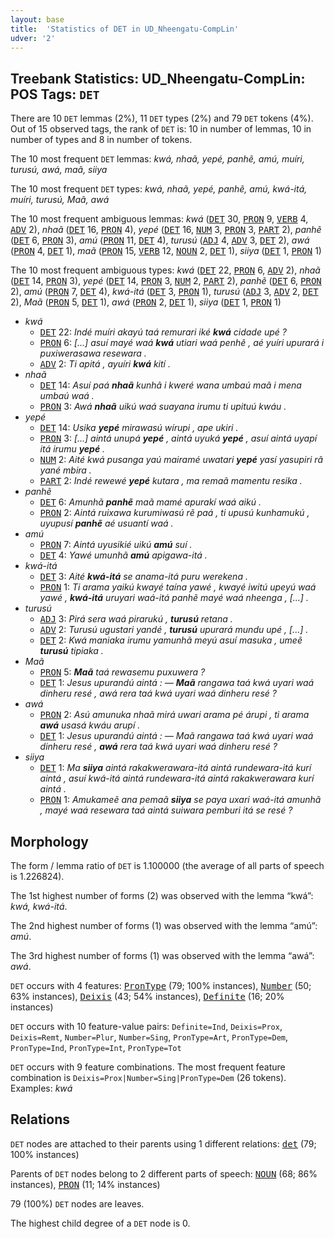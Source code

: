 ```yaml
---
layout: base
title:  'Statistics of DET in UD_Nheengatu-CompLin'
udver: '2'
---
```


## Treebank Statistics: UD_Nheengatu-CompLin: POS Tags: `DET`

There are 10 `DET` lemmas (2%), 11 `DET` types (2%) and 79 `DET` tokens (4%).
Out of 15 observed tags, the rank of `DET` is: 10 in number of lemmas, 10 in number of types and 8 in number of tokens.

The 10 most frequent `DET` lemmas: <em>kwá, nhaã, yepé, panhẽ, amú, muíri, turusú, awá, maã, siiya</em>

The 10 most frequent `DET` types:  <em>kwá, nhaã, yepé, panhẽ, amú, kwá-itá, muíri, turusú, Maã, awá</em>

The 10 most frequent ambiguous lemmas: <em>kwá</em> (<tt><a href="yrl_complin-pos-DET.html">DET</a></tt> 30, <tt><a href="yrl_complin-pos-PRON.html">PRON</a></tt> 9, <tt><a href="yrl_complin-pos-VERB.html">VERB</a></tt> 4, <tt><a href="yrl_complin-pos-ADV.html">ADV</a></tt> 2), <em>nhaã</em> (<tt><a href="yrl_complin-pos-DET.html">DET</a></tt> 16, <tt><a href="yrl_complin-pos-PRON.html">PRON</a></tt> 4), <em>yepé</em> (<tt><a href="yrl_complin-pos-DET.html">DET</a></tt> 16, <tt><a href="yrl_complin-pos-NUM.html">NUM</a></tt> 3, <tt><a href="yrl_complin-pos-PRON.html">PRON</a></tt> 3, <tt><a href="yrl_complin-pos-PART.html">PART</a></tt> 2), <em>panhẽ</em> (<tt><a href="yrl_complin-pos-DET.html">DET</a></tt> 6, <tt><a href="yrl_complin-pos-PRON.html">PRON</a></tt> 3), <em>amú</em> (<tt><a href="yrl_complin-pos-PRON.html">PRON</a></tt> 11, <tt><a href="yrl_complin-pos-DET.html">DET</a></tt> 4), <em>turusú</em> (<tt><a href="yrl_complin-pos-ADJ.html">ADJ</a></tt> 4, <tt><a href="yrl_complin-pos-ADV.html">ADV</a></tt> 3, <tt><a href="yrl_complin-pos-DET.html">DET</a></tt> 2), <em>awá</em> (<tt><a href="yrl_complin-pos-PRON.html">PRON</a></tt> 4, <tt><a href="yrl_complin-pos-DET.html">DET</a></tt> 1), <em>maã</em> (<tt><a href="yrl_complin-pos-PRON.html">PRON</a></tt> 15, <tt><a href="yrl_complin-pos-VERB.html">VERB</a></tt> 12, <tt><a href="yrl_complin-pos-NOUN.html">NOUN</a></tt> 2, <tt><a href="yrl_complin-pos-DET.html">DET</a></tt> 1), <em>siiya</em> (<tt><a href="yrl_complin-pos-DET.html">DET</a></tt> 1, <tt><a href="yrl_complin-pos-PRON.html">PRON</a></tt> 1)

The 10 most frequent ambiguous types:  <em>kwá</em> (<tt><a href="yrl_complin-pos-DET.html">DET</a></tt> 22, <tt><a href="yrl_complin-pos-PRON.html">PRON</a></tt> 6, <tt><a href="yrl_complin-pos-ADV.html">ADV</a></tt> 2), <em>nhaã</em> (<tt><a href="yrl_complin-pos-DET.html">DET</a></tt> 14, <tt><a href="yrl_complin-pos-PRON.html">PRON</a></tt> 3), <em>yepé</em> (<tt><a href="yrl_complin-pos-DET.html">DET</a></tt> 14, <tt><a href="yrl_complin-pos-PRON.html">PRON</a></tt> 3, <tt><a href="yrl_complin-pos-NUM.html">NUM</a></tt> 2, <tt><a href="yrl_complin-pos-PART.html">PART</a></tt> 2), <em>panhẽ</em> (<tt><a href="yrl_complin-pos-DET.html">DET</a></tt> 6, <tt><a href="yrl_complin-pos-PRON.html">PRON</a></tt> 2), <em>amú</em> (<tt><a href="yrl_complin-pos-PRON.html">PRON</a></tt> 7, <tt><a href="yrl_complin-pos-DET.html">DET</a></tt> 4), <em>kwá-itá</em> (<tt><a href="yrl_complin-pos-DET.html">DET</a></tt> 3, <tt><a href="yrl_complin-pos-PRON.html">PRON</a></tt> 1), <em>turusú</em> (<tt><a href="yrl_complin-pos-ADJ.html">ADJ</a></tt> 3, <tt><a href="yrl_complin-pos-ADV.html">ADV</a></tt> 2, <tt><a href="yrl_complin-pos-DET.html">DET</a></tt> 2), <em>Maã</em> (<tt><a href="yrl_complin-pos-PRON.html">PRON</a></tt> 5, <tt><a href="yrl_complin-pos-DET.html">DET</a></tt> 1), <em>awá</em> (<tt><a href="yrl_complin-pos-PRON.html">PRON</a></tt> 2, <tt><a href="yrl_complin-pos-DET.html">DET</a></tt> 1), <em>siiya</em> (<tt><a href="yrl_complin-pos-DET.html">DET</a></tt> 1, <tt><a href="yrl_complin-pos-PRON.html">PRON</a></tt> 1)


* <em>kwá</em>
  * <tt><a href="yrl_complin-pos-DET.html">DET</a></tt> 22: <em>Indé muíri akayú taá remurari iké <b>kwá</b> cidade upé ?</em>
  * <tt><a href="yrl_complin-pos-PRON.html">PRON</a></tt> 6: <em>[...] asuí mayé waá <b>kwá</b> utiari waá penhẽ , aé yuíri upurará i puxiwerasawa resewara .</em>
  * <tt><a href="yrl_complin-pos-ADV.html">ADV</a></tt> 2: <em>Ti apitá , ayuíri <b>kwá</b> kití .</em>
* <em>nhaã</em>
  * <tt><a href="yrl_complin-pos-DET.html">DET</a></tt> 14: <em>Asuí paá <b>nhaã</b> kunhã i kweré wana umbaú maã i mena umbaú waá .</em>
  * <tt><a href="yrl_complin-pos-PRON.html">PRON</a></tt> 3: <em>Awá <b>nhaã</b> uikú waá suayana irumu ti upituú kwáu .</em>
* <em>yepé</em>
  * <tt><a href="yrl_complin-pos-DET.html">DET</a></tt> 14: <em>Usika <b>yepé</b> mirawasú wírupi , ape ukiri .</em>
  * <tt><a href="yrl_complin-pos-PRON.html">PRON</a></tt> 3: <em>[...] aintá unupá <b>yepé</b> , aintá uyuká <b>yepé</b> , asuí aintá uyapí itá irumu <b>yepé</b> .</em>
  * <tt><a href="yrl_complin-pos-NUM.html">NUM</a></tt> 2: <em>Aité kwá pusanga yaú mairamé uwatari <b>yepé</b> yasí yasupiri rã yané mbira .</em>
  * <tt><a href="yrl_complin-pos-PART.html">PART</a></tt> 2: <em>Indé rewewé <b>yepé</b> kutara , ma remaã mamentu resika .</em>
* <em>panhẽ</em>
  * <tt><a href="yrl_complin-pos-DET.html">DET</a></tt> 6: <em>Amunhã <b>panhẽ</b> maã mamé apurakí waá aikú .</em>
  * <tt><a href="yrl_complin-pos-PRON.html">PRON</a></tt> 2: <em>Aintá ruixawa kurumiwasú rẽ paá , ti upusú kunhamukú , uyupusí <b>panhẽ</b> aé usuantí waá .</em>
* <em>amú</em>
  * <tt><a href="yrl_complin-pos-PRON.html">PRON</a></tt> 7: <em>Aintá uyusikié uikú <b>amú</b> suí .</em>
  * <tt><a href="yrl_complin-pos-DET.html">DET</a></tt> 4: <em>Yawé umunhã <b>amú</b> apigawa-itá .</em>
* <em>kwá-itá</em>
  * <tt><a href="yrl_complin-pos-DET.html">DET</a></tt> 3: <em>Aité <b>kwá-itá</b> se anama-itá puru werekena .</em>
  * <tt><a href="yrl_complin-pos-PRON.html">PRON</a></tt> 1: <em>Ti arama yaikú kwayé taína yawé , kwayé iwitú upeyú waá yawé , <b>kwá-itá</b> uruyari waá-itá panhẽ mayé waá nheenga , [...] .</em>
* <em>turusú</em>
  * <tt><a href="yrl_complin-pos-ADJ.html">ADJ</a></tt> 3: <em>Pirá sera waá pirarukú , <b>turusú</b> retana .</em>
  * <tt><a href="yrl_complin-pos-ADV.html">ADV</a></tt> 2: <em>Turusú ugustari yandé , <b>turusú</b> upurará mundu upé , [...] .</em>
  * <tt><a href="yrl_complin-pos-DET.html">DET</a></tt> 2: <em>Kwá maniaka irumu yamunhã meyú asuí masuka , umeẽ <b>turusú</b> tipiaka .</em>
* <em>Maã</em>
  * <tt><a href="yrl_complin-pos-PRON.html">PRON</a></tt> 5: <em><b>Maã</b> taá rewasemu puxuwera ?</em>
  * <tt><a href="yrl_complin-pos-DET.html">DET</a></tt> 1: <em>Jesus upurandú aintá : ― <b>Maã</b> rangawa taá kwá uyari waá dinheru resé , awá rera taá kwá uyari waá dinheru resé ?</em>
* <em>awá</em>
  * <tt><a href="yrl_complin-pos-PRON.html">PRON</a></tt> 2: <em>Asú amunuka nhaã mirá uwari arama pé árupi , ti arama <b>awá</b> usasá kwáu arupí .</em>
  * <tt><a href="yrl_complin-pos-DET.html">DET</a></tt> 1: <em>Jesus upurandú aintá : ― Maã rangawa taá kwá uyari waá dinheru resé , <b>awá</b> rera taá kwá uyari waá dinheru resé ?</em>
* <em>siiya</em>
  * <tt><a href="yrl_complin-pos-DET.html">DET</a></tt> 1: <em>Ma <b>siiya</b> aintá rakakwerawara-itá aintá rundewara-itá kurí aintá , asuí kwá-itá aintá rundewara-itá aintá rakakwerawara kurí aintá .</em>
  * <tt><a href="yrl_complin-pos-PRON.html">PRON</a></tt> 1: <em>Amukameẽ ana pemaã <b>siiya</b> se paya uxari waá-itá amunhã , mayé waá resewara taá aintá suiwara pemburi itá se resé ?</em>

## Morphology

The form / lemma ratio of `DET` is 1.100000 (the average of all parts of speech is 1.226824).

The 1st highest number of forms (2) was observed with the lemma “kwá”: <em>kwá, kwá-itá</em>.

The 2nd highest number of forms (1) was observed with the lemma “amú”: <em>amú</em>.

The 3rd highest number of forms (1) was observed with the lemma “awá”: <em>awá</em>.

`DET` occurs with 4 features: <tt><a href="yrl_complin-feat-PronType.html">PronType</a></tt> (79; 100% instances), <tt><a href="yrl_complin-feat-Number.html">Number</a></tt> (50; 63% instances), <tt><a href="yrl_complin-feat-Deixis.html">Deixis</a></tt> (43; 54% instances), <tt><a href="yrl_complin-feat-Definite.html">Definite</a></tt> (16; 20% instances)

`DET` occurs with 10 feature-value pairs: `Definite=Ind`, `Deixis=Prox`, `Deixis=Remt`, `Number=Plur`, `Number=Sing`, `PronType=Art`, `PronType=Dem`, `PronType=Ind`, `PronType=Int`, `PronType=Tot`

`DET` occurs with 9 feature combinations.
The most frequent feature combination is `Deixis=Prox|Number=Sing|PronType=Dem` (26 tokens).
Examples: <em>kwá</em>


## Relations

`DET` nodes are attached to their parents using 1 different relations: <tt><a href="yrl_complin-dep-det.html">det</a></tt> (79; 100% instances)

Parents of `DET` nodes belong to 2 different parts of speech: <tt><a href="yrl_complin-pos-NOUN.html">NOUN</a></tt> (68; 86% instances), <tt><a href="yrl_complin-pos-PRON.html">PRON</a></tt> (11; 14% instances)

79 (100%) `DET` nodes are leaves.

The highest child degree of a `DET` node is 0.

